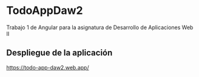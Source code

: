 # TodoAppDaw2

Trabajo 1 de Angular para la asignatura de Desarrollo de Aplicaciones Web II

## Despliegue de la aplicación

https://todo-app-daw2.web.app/